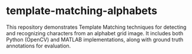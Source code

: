 # template-matching-alphabets
This repository demonstrates Template Matching techniques for detecting and recognizing characters from an alphabet grid image. It includes both Python (OpenCV) and MATLAB implementations, along with ground truth annotations for evaluation.
